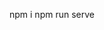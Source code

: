 <!-- Run the project -->
npm i
npm run serve

<!-- install widget -->
<script src="https://tomo721.github.io/weather/dist/js/app.js"></script>
<weather-widget/>